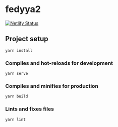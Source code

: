 # fedyya2

[![Netlify Status](https://api.netlify.com/api/v1/badges/8623279d-20fa-4b14-ba8a-ab696fb4c7e7/deploy-status)](https://app.netlify.com/sites/amazing-curie-8a53fb/deploys)

## Project setup

```console
yarn install
```

### Compiles and hot-reloads for development

```console
yarn serve
```

### Compiles and minifies for production

```console
yarn build
```

### Lints and fixes files

```console
yarn lint
```
